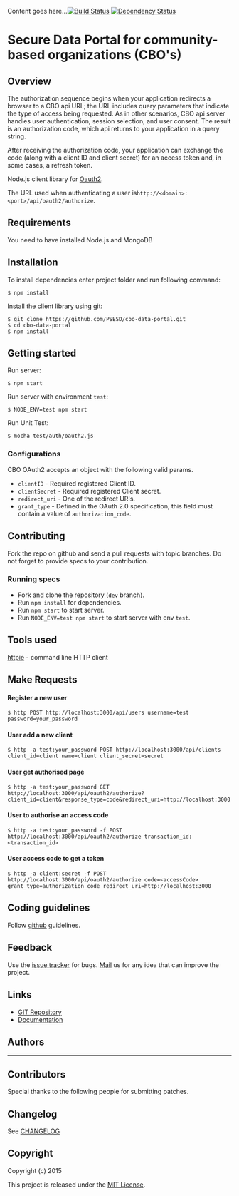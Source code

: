 Content goes here...[![Build Status](https://travis-ci.org/PSESD/cbo-data-portal.svg?branch=master)](https://travis-ci.org/PSESD/cbo-data-portal)
[![Dependency Status](https://gemnasium.com/PSESD/cbo-data-portal.svg)](https://gemnasium.com/PSESD/cbo-data-portal)

# Secure Data Portal for community-based organizations (CBO's)

## Overview
The authorization sequence begins when your application redirects a browser to a CBO api URL; the URL includes query parameters that indicate the type of access being requested. As in other scenarios, CBO api server handles user authentication, session selection, and user consent. The result is an authorization code, which api returns to your application in a query string.

After receiving the authorization code, your application can exchange the code (along with a client ID and client secret) for an access token and, in some cases, a refresh token.

Node.js client library for [Oauth2](http://oauth.net/2/).

The URL used when authenticating a user is`http://<domain>:<port>/api/oauth2/authorize`.

## Requirements

You need to have installed Node.js and MongoDB

## Installation


To install dependencies enter project folder and run following command:

    $ npm install

Install the client library using git:

    $ git clone https://github.com/PSESD/cbo-data-portal.git
    $ cd cbo-data-portal
    $ npm install


## Getting started

Run server:

    $ npm start

Run server with environment `test`:

    $ NODE_ENV=test npm start

Run Unit Test:

    $ mocha test/auth/oauth2.js




### Configurations

CBO OAuth2 accepts an object with the following valid params.

* `clientID` - Required registered Client ID.
* `clientSecret` - Required registered Client secret.
* `redirect_uri` - One of the redirect URIs.
* `grant_type` - Defined in the OAuth 2.0 specification, this field must contain a value of `authorization_code`.



## Contributing

Fork the repo on github and send a pull requests with topic branches. Do not forget to
provide specs to your contribution.


### Running specs

* Fork and clone the repository (`dev` branch).
* Run `npm install` for dependencies.
* Run `npm start` to start server.
* Run `NODE_ENV=test npm start` to start server with env `test`.

## Tools used

[httpie](https://github.com/jkbr/httpie) - command line HTTP client

## Make Requests

#### Register a new user

```
$ http POST http://localhost:3000/api/users username=test password=your_password
```
#### User add a new client

```
$ http -a test:your_password POST http://localhost:3000/api/clients client_id=client name=client client_secret=secret
```

#### User get authorised page

```
$ http -a test:your_password GET http://localhost:3000/api/oauth2/authorize?client_id=client&response_type=code&redirect_uri=http://localhost:3000
```

#### User to authorise an access code

```
$ http -a test:your_password -f POST http://localhost:3000/api/oauth2/authorize transaction_id: <transaction_id>
```

#### User access code to get a token

```
$ http -a client:secret -f POST http://localhost:3000/api/oauth2/authorize code=<accessCode> grant_type=authorization_code redirect_uri=http://localhost:3000
```

## Coding guidelines

Follow [github](https://github.com/styleguide/) guidelines.


## Feedback

Use the [issue tracker](https://github.com/PSESD/cbo-data-portal/issues) for bugs.
[Mail](mailto:support@upwardstech.com) us
for any idea that can improve the project.


## Links

* [GIT Repository](https://github.com/PSESD/cbo-data-portal)
* [Documentation](https://github.com/PSESD/cbo-data-portal)


## Authors

--- 


## Contributors

Special thanks to the following people for submitting patches.


## Changelog

See [CHANGELOG](https://github.com/PSESD/cbo-data-portal/master/CHANGELOG.md)


## Copyright

Copyright (c) 2015

This project is released under the [MIT License](http://opensource.org/licenses/MIT).